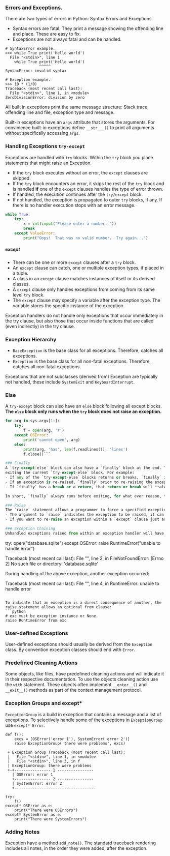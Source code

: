 ### Errors and Exceptions.
There are two types of errors in Python: Syntax Errors and Exceptions.
- Syntax errors are fatal. They print a message showing the offending line and place. These are easy to fix.
- Exceptions are not always fatal and can be handled.
```
# SyntaxError example.
>>> while True print('Hello world')
  File "<stdin>", line 1
    while True print('Hello world')
               ^^^^^
SyntaxError: invalid syntax

# Exception example.
>>> 10 * (1/0)
Traceback (most recent call last):
  File "<stdin>", line 1, in <module>
ZeroDivisionError: division by zero
```
All built in exceptions print the same message structure: Stack trace, offending line and file, exception type and message.

Built-in exceptions have an `args` attribute that stores the arguments. For convinience built-in exceptions define `__str___()`
to print all arguments without specifically accessing `args`.

### Handling Exceptions `try-except`
Exceptions are handled with `try` blocks. Within the `try` block you place statements that might raise an Exception. 
- If the `try` block executes without an error, the `except` clauses are skipped.
- If the `try` block encounters an error, it skips the rest of the `try` block and is handled **if** one of the `except`
clauses handles the type of error thrown. 
- If handled, the execution continues after the `try/except` block.
- If not handled, the exception is propagated to outer `try` blocks, if any. If there is no handler execution stops with an error message.
```python
while True:
    try:
        x = int(input("Please enter a number: "))
        break
    except ValueError:
        print("Oops!  That was no valid number.  Try again...")
```

##### except
- There can be one or more `except` clauses after a `try` block.
- An `except` clause can catch, one or multiple exception types, if placed in a tuple.
- A class in an `except` clause matches instances of itself or its derived classes.
- A `except` clause only handles exceptions from coming from its same level `try` block.
- The `except` clause may specify a variable after the exception type. The variable stores the specific instance of the exception.

Exception handlers do not handle only exceptions that occur immediately in the try clause, but also those that occur 
inside functions that are called (even indirectly) in the try clause.

### Exception Hierarchy
- `BaseException` is the base class for all exceptions. Therefore, catches all exceptions.
- `Exception` is the base class for all non-fatal exceptions. Therefore, catches all non-fatal exceptions.

Exceptions that are not subclasses (derived from) Exception are typically not handled, these include `SystemExit` and `KeyboardInterrupt`.

### Else
A `try-except` block can also have an `else` block following all except blocks.
**The `else` block only runs when the `try` block does not raise an exception.**
```python
for arg in sys.argv[1:]:
    try:
        f = open(arg, 'r')
    except OSError:
        print('cannot open', arg)
    else:
        print(arg, 'has', len(f.readlines()), 'lines')
        f.close()```

### Finally
A `try-except-else` block can also have a `finally` block at the end. The `finally` block is **always** ran before 
exiting the current `try-except-else` block. For example:
- If any of the `try-except-else` blocks returns or breaks, `finally` is run prior.
- If an exception is re-raised, `finally` prior to re-raising the exception.
- If `finally` has a break or a return, that return or break will **always** be taken.

In short, `finally` always runs before exiting, for what ever reason, the `try-except-else` block.

### Raise
The `raise` statement allows a programmer to force a specified exception. 
- The argument to `raise` indicates the exception to be raised, it can be an instance or a type of exception. If an exception type is provided, it is implicitly instantiated by calling its constructor with no arguments.
- If you want to re-raise an exception within a `except` clause just add a `raise` statement. It will re-raise the same exception of the handler.

### Exception Chaining
Unhandled exceptions raised from within an exception handler will have the exception being handled attached to it.
```
try:
    open("database.sqlite")
except OSError:
    raise RuntimeError("unable to handle error")

Traceback (most recent call last):
  File "<stdin>", line 2, in <module>
FileNotFoundError: [Errno 2] No such file or directory: 'database.sqlite'

During handling of the above exception, another exception occurred:

Traceback (most recent call last):
  File "<stdin>", line 4, in <module>
RuntimeError: unable to handle error
```

To indicate that an exception is a direct consequence of another, the raise statement allows an optional from clause:
```python
# exc must be exception instance or None.
raise RuntimeError from exc
```

### User-defined Exceptions
User-defined exceptions should usually be derived from the `Exception` class. By convention exception classes should end with `Error`.

### Predefined Cleaning Actions
Some objects, like files, have predefined cleaning actions and will indicate it in their respective documentation. To 
use the objects cleaning action use the `with` statement. These objects often implement `__enter__()`  and `__exit__()`
methods as part of the context management protocol.

### Exception Groups and except*
`ExceptionGroup` is a build in exception that contains a message and a list of exceptions. To selectively handle some of 
the exceptions in `ExceptionGroup` use `except* Error`.
```
def f():
    excs = [OSError('error 1'), SystemError('error 2')]
    raise ExceptionGroup('there were problems', excs)

 + Exception Group Traceback (most recent call last):
 |   File "<stdin>", line 1, in <module>
 |   File "<stdin>", line 3, in f
 | ExceptionGroup: there were problems
 +-+---------------- 1 ----------------
   | OSError: error 1
   +---------------- 2 ----------------
   | SystemError: error 2
   +------------------------------------

try:
    f()
except* OSError as e:
    print("There were OSErrors")
except* SystemError as e:
    print("There were SystemErrors")
```

### Adding Notes
Exception have a method `add_note()`. The standard traceback rendering includes all notes, in the order 
they were added, after the exception.
